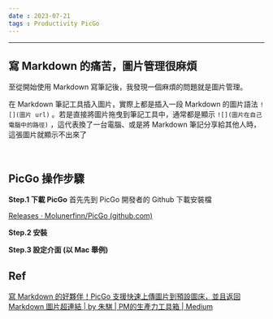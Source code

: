 ```yaml
---
date : 2023-07-21
tags : Productivity PicGo
---
```

---
## 寫 Markdown 的痛苦，圖片管理很麻煩

至從開始使用 Markdown 寫筆記後，我發現一個麻煩的問題就是圖片管理。

在 Markdown 筆記工具插入圖片，實際上都是插入一段 Markdown 的圖片語法 `![](圖片 url)` 。若是直接將圖片拖曳到筆記工具中，通常都是顯示 `![](圖片在自己電腦中的路徑)` ，這代表換了一台電腦、或是將 Markdown 筆記分享給其他人時，這張圖片就顯示不出來了

<br>

## PicGo 操作步驟
**Step.1 下載 PicGo**
首先先到 PicGo 開發者的 Github 下載安裝檔

[Releases · Molunerfinn/PicGo (github.com)](https://github.com/Molunerfinn/picgo/releases)

**Step.2 安裝**

**Step.3 設定介面 (以 Mac 舉例)**

## Ref
[寫 Markdown 的好夥伴！PicGo 支援快速上傳圖片到預設圖床，並且返回 Markdown 圖片超連結 | by 朱騏 | PM的生產力工具箱 | Medium](https://medium.com/pm%E7%9A%84%E7%94%9F%E7%94%A2%E5%8A%9B%E5%B7%A5%E5%85%B7%E7%AE%B1/%E5%AF%AB-markdown-%E7%9A%84%E5%A5%BD%E5%A4%A5%E4%BC%B4-picgo-%E6%94%AF%E6%8F%B4%E5%BF%AB%E9%80%9F%E4%B8%8A%E5%82%B3%E5%9C%96%E7%89%87%E5%88%B0%E9%A0%90%E8%A8%AD%E5%9C%96%E5%BA%8A-%E4%B8%A6%E4%B8%94%E8%BF%94%E5%9B%9E-markdown-%E5%9C%96%E7%89%87%E6%A0%BC%E5%BC%8F-7b83ad56ddb7)